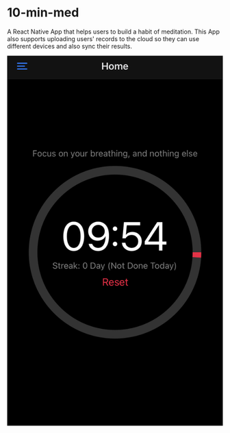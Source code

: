 # 10-min-med

A React Native App that helps users to build a habit of meditation. This App also supports uploading users' records to the cloud so they can use different devices and also sync their results.

![Alt text](IMG_3789EE4EC17C-1.jpeg)
